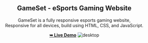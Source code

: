
<div align="center">

  <br />
  <br />

  <h2 align="center">GameSet - eSports Gaming Website</h2>

 GameSet is a fully responsive esports gaming website, <br />Responsive for all devices, build using HTML, CSS, and JavaScript.

  <a href="[https://avinash-jr.github.io/Gameset-Epic-Games/]"><strong>➥ Live Demo</strong></a>
![desktop](https://github.com/user-attachments/assets/14f13794-a0e2-4f85-803e-7009e1f33555)

</div>

<br />
